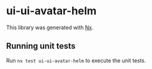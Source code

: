 # ui-ui-avatar-helm

This library was generated with [Nx](https://nx.dev).


## Running unit tests

Run `nx test ui-ui-avatar-helm` to execute the unit tests.

